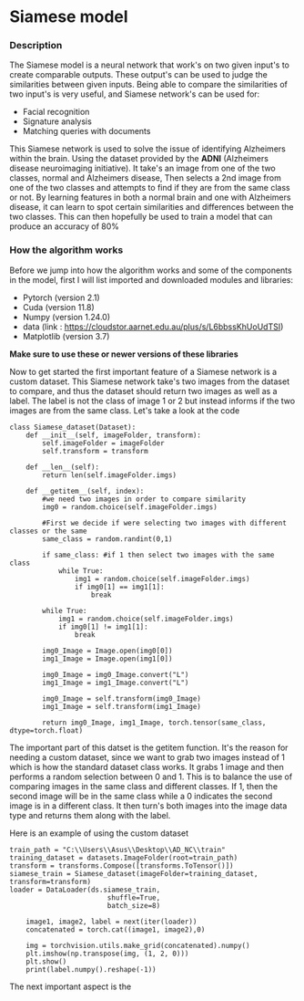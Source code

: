 # Siamese model

### Description
The Siamese model is a neural network that work's on two given input's to create comparable outputs. These output's can be used to judge the similarities between given inputs. Being able to compare the similarities of two input's is very useful, and Siamese network's can be used for:
- Facial recognition
- Signature analysis
- Matching queries with documents

This Siamese network is used to solve the issue of identifying Alzheimers within the brain. Using the dataset provided by the **ADNI** (Alzheimers disease neuroimaging initiative). It take's an image from one of the two classes, normal and Alzheimers disease, Then selects a 2nd image from one of the two classes and attempts to find if they are from the same class or not. By learning features in both a normal brain and one with Alzheimers disease, it can learn to spot certain similarities and differences between the two classes. This can then hopefully be used to train a model that can produce an accuracy of 80%

### How the algorithm works
Before we jump into how the algorithm works and some of the components in the model, first I will list imported and downloaded modules and libraries:
- Pytorch (version 2.1)
- Cuda (version 11.8)
- Numpy (version 1.24.0)
- data (link : https://cloudstor.aarnet.edu.au/plus/s/L6bbssKhUoUdTSI)
- Matplotlib (version 3.7)

**Make sure to use these or newer versions of these libraries**

Now to get started the first important feature of a Siamese network is a custom dataset. This Siamese network take's two images from the dataset to compare, and thus the dataset should return two images as well as a label. The label is not the class of image 1 or 2 but instead informs if the two images are from the same class. Let's take a look at the code
```
class Siamese_dataset(Dataset):
    def __init__(self, imageFolder, transform):
        self.imageFolder = imageFolder
        self.transform = transform
    
    def __len__(self):
        return len(self.imageFolder.imgs)

    def __getitem__(self, index):
        #we need two images in order to compare similarity
        img0 = random.choice(self.imageFolder.imgs)

        #First we decide if were selecting two images with different classes or the same
        same_class = random.randint(0,1)

        if same_class: #if 1 then select two images with the same class
            while True:
                img1 = random.choice(self.imageFolder.imgs)
                if img0[1] == img1[1]:
                    break
        
        while True:
            img1 = random.choice(self.imageFolder.imgs)
            if img0[1] != img1[1]:
                break
        
        img0_Image = Image.open(img0[0])
        img1_Image = Image.open(img1[0])

        img0_Image = img0_Image.convert("L")
        img1_Image = img1_Image.convert("L")

        img0_Image = self.transform(img0_Image)
        img1_Image = self.transform(img1_Image)

        return img0_Image, img1_Image, torch.tensor(same_class, dtype=torch.float)
   ```

The important part of this datset is the getitem function. It's the reason for needing a custom dataset, since we want to grab two images instead of 1 which is how the standard dataset class works. It grabs 1 image and then performs a random selection between 0 and 1. This is to balance the use of comparing images in the same class and different classes. If 1, then the second image will be in the same class while a 0 indicates the second image is in a different class. It then turn's both images into the image data type and returns them along with the label.

Here is an example of using the custom dataset
```
train_path = "C:\\Users\\Asus\\Desktop\\AD_NC\\train"
training_dataset = datasets.ImageFolder(root=train_path)
transform = transforms.Compose([transforms.ToTensor()])
siamese_train = Siamese_dataset(imageFolder=training_dataset, transform=transform)
loader = DataLoader(ds.siamese_train,
                        shuffle=True,
                        batch_size=8)
    
    image1, image2, label = next(iter(loader))
    concatenated = torch.cat((image1, image2),0)

    img = torchvision.utils.make_grid(concatenated).numpy()
    plt.imshow(np.transpose(img, (1, 2, 0)))
    plt.show()
    print(label.numpy().reshape(-1))
```



The next important aspect is the 
